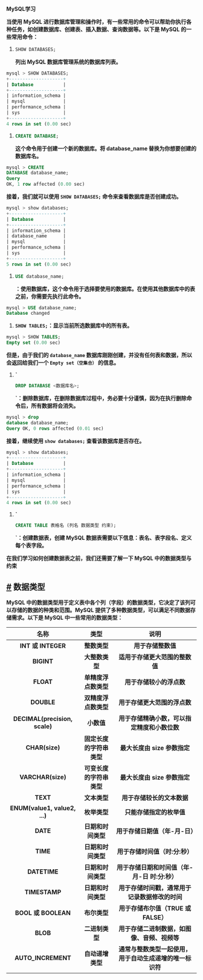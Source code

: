 **MySQL学习**

**当使用 MySQL 进行数据库管理和操作时，有一些常用的命令可以帮助你执行各种任务，如创建数据库、创建表、插入数据、查询数据等。以下是 MySQL 的一些常用命令：**

1. ```sql
   SHOW DATABASES;
   ```

   **列出 MySQL 数据库管理系统的数据库列表。**

```sql
mysql > SHOW DATABASES;
+--------------------+
| Database           |
+--------------------+
| information_schema |
| mysql              |
| performance_schema |
| sys                |
+--------------------+
4 rows in set (0.00 sec)
```

1. ```sql
   CREATE DATABASE;
   ```

   **这个命令用于创建一个新的数据库。将 database_name 替换为你想要创建的数据库名。**

```sql
mysql > CREATE
DATABASE database_name;
Query
OK, 1 row affected (0.00 sec)
```

**接着，我们就可以使用 `SHOW DATABASES;` 命令来查看数据库是否创建成功。**

```sql
mysql > show databases;
+--------------------+
| Database           |
+--------------------+
| information_schema |
| database_name      |
| mysql              |
| performance_schema |
| sys                |
+--------------------+
5 rows in set (0.00 sec)
```

1. ```sql
   USE database_name;
   ```

   **：使用数据库，这个命令用于选择要使用的数据库。在使用其他数据库中的表之前，你需要先执行此命令。**

```sql
mysql > USE database_name;
Database changed
```

1. **`SHOW TABLES;`：显示当前所选数据库中的所有表。**

```sql
mysql > SHOW TABLES;
Empty set (0.00 sec)
```

**但是，由于我们的 `database_name` 数据库刚刚创建，并没有任何表和数据，所以会返回给我们一个 `Empty set（空集合）` 的信息。**

1. **`**

   ```sql
   DROP DATABASE <数据库名>;
   ```

   **`：删除数据库，在删除数据库过程中，务必要十分谨慎，因为在执行删除命令后，所有数据将会消失。**

```sql
mysql > drop
database database_name;
Query OK, 0 rows affected (0.01 sec)
```

**接着，继续使用 `show databases;` 查看该数据库是否存在。**

```sql
mysql > show databases;
+--------------------+
| Database           |
+--------------------+
| information_schema |
| mysql              |
| performance_schema |
| sys                |
+--------------------+
4 rows in set (0.00 sec)
```

1. **`**

   ```sql
   CREATE TABLE 表格名 (列名 数据类型 约束);
   ```

   **`：创建数据表，创建 MySQL 数据表需要以下信息：表名、表字段名、定义每个表字段。**

**在我们学习如何创建数据表之前，我们还需要了解一下 MySQL 中的数据类型与约束**

## **[#](#数据类型) 数据类型**

**MySQL 中的数据类型用于定义表中各个列（字段）的数据类型，它决定了该列可以存储的数据的种类和范围。MySQL 提供了多种数据类型，可以满足不同数据存储需求。以下是 MySQL 中一些常用的数据类型：**

|           **名称**            |         **类型**         |                         **说明**                         |
| :---------------------------: | :----------------------: | :------------------------------------------------------: |
|      **INT 或 INTEGER**       |       **整数类型**       |                    **用于存储整数值**                    |
|          **BIGINT**           |      **大整数类型**      |              **适用于存储更大范围的整数值**              |
|           **FLOAT**           |   **单精度浮点数类型**   |                 **用于存储较小的浮点数**                 |
|          **DOUBLE**           |   **双精度浮点数类型**   |               **用于存储更大范围的浮点数**               |
| **DECIMAL(precision, scale)** |        **小数值**        |       **用于存储精确小数，可以指定精度和小数位数**       |
|        **CHAR(size)**         | **固定长度的字符串类型** |               **最大长度由 size 参数指定**               |
|       **VARCHAR(size)**       | **可变长度的字符串类型** |               **最大长度由 size 参数指定**               |
|           **TEXT**            |       **文本类型**       |                **用于存储较长的文本数据**                |
| **ENUM(value1, value2, ...)** |       **枚举类型**       |                 **只能存储指定的枚举值**                 |
|           **DATE**            |    **日期和时间类型**    |              **用于存储日期值（年-月-日）**              |
|           **TIME**            |    **日期和时间类型**    |              **用于存储时间值（时:分:秒）**              |
|         **DATETIME**          |    **日期和时间类型**    |      **用于存储日期和时间值（年-月-日 时:分:秒）**       |
|         **TIMESTAMP**         |    **日期和时间类型**    |      **用于存储时间戳，通常用于记录数据修改的时间**      |
|      **BOOL 或 BOOLEAN**      |       **布尔类型**       |           **用于存储布尔值（TRUE 或 FALSE）**            |
|           **BLOB**            |      **二进制类型**      |       **用于存储二进制数据，如图像、音频、视频等**       |
|      **AUTO_INCREMENT**       |     **自动递增类型**     | **通常与整数类型一起使用，用于自动生成递增的唯一标识符** |


